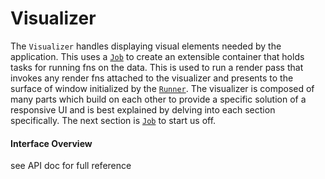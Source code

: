 # Visualizer

The `Visualizer` handles displaying visual elements needed by the application. This uses a [`Job`](job.md) to create
an extensible container that holds tasks for running fns on the data. This is used to run a render pass that invokes
any render fns attached to the visualizer and presents to the surface of window initialized by the [`Runner`](runner.md).
The visualizer is composed of many parts which build on each other to provide a specific solution of a responsive UI
and is best explained by delving into each section specifically. The next section is [`Job`](job.md) to start us off. 

#### Interface Overview

see API doc for full reference